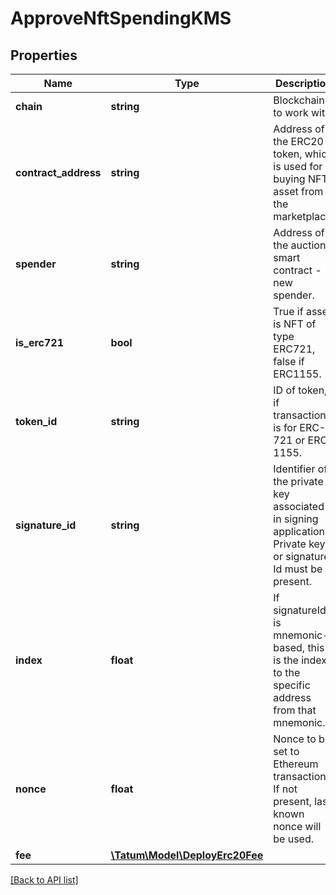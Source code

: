 # ApproveNftSpendingKMS

## Properties

Name | Type | Description | Notes
------------ | ------------- | ------------- | -------------
**chain** | **string** | Blockchain to work with. |
**contract_address** | **string** | Address of the ERC20 token, which is used for buying NFT asset from the marketplace. |
**spender** | **string** | Address of the auction smart contract - new spender. |
**is_erc721** | **bool** | True if asset is NFT of type ERC721, false if ERC1155. |
**token_id** | **string** | ID of token, if transaction is for ERC-721 or ERC-1155. |
**signature_id** | **string** | Identifier of the private key associated in signing application. Private key, or signature Id must be present. |
**index** | **float** | If signatureId is mnemonic-based, this is the index to the specific address from that mnemonic. | [optional]
**nonce** | **float** | Nonce to be set to Ethereum transaction. If not present, last known nonce will be used. | [optional]
**fee** | [**\Tatum\Model\DeployErc20Fee**](DeployErc20Fee.md) |  | [optional]

[[Back to API list]](../../README.md#api-endpoints)
